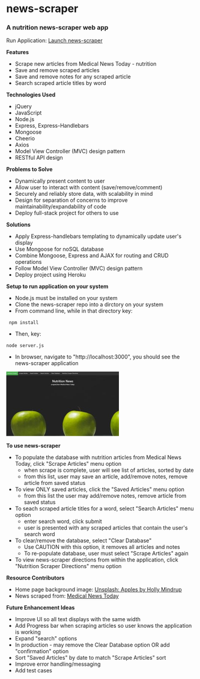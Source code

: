 # news-scraper

### A nutrition news-scraper web app

Run Application: [Launch news-scraper ](https://thawing-lowlands-88251.herokuapp.com/)

**Features**
* Scrape new articles from Medical News Today - nutrition
* Save and remove scraped articles
* Save and remove notes for any scraped article
* Search scraped article titles by word

**Technologies Used**
* jQuery
* JavaScript
* Node.js
* Express, Express-Handlebars
* Mongoose
* Cheerio
* Axios
* Model View Controller (MVC) design pattern
* RESTful API design

**Problems to Solve**
* Dynamically present content to user
* Allow user to interact with content (save/remove/comment)
* Securely and reliably store data, with scalability in mind
* Design for separation of concerns to improve maintainability/expandability of code
* Deploy full-stack project for others to use

**Solutions**
* Apply Express-handlebars templating to dynamically update user's display
* Use Mongoose for noSQL database
* Combine Mongoose, Express and AJAX for routing and CRUD operations
* Follow Model View Controller (MVC) design pattern
* Deploy project using Heroku

**Setup to run application on your system**
* Node.js must be installed on your system
* Clone the news-scraper repo into a dirctory on your system
* From command line, while in that directory key:
```
 npm install
```
* Then, key:
 ```
 node server.js
  ```
* In browser, navigate to "http://localhost:3000", you should see the news-scraper application

![Home Page](public/images/newsScraper_main.jpg)

**To use news-scraper**
* To populate the database with nutrition articles from Medical News Today, click "Scrape Articles" menu option
  * when scrape is complete, user will see list of articles, sorted by date
  * from this list, user may save an article, add/remove notes, remove article from saved status
* To view ONLY saved articles, click the "Saved Articles" menu option
  * from this list the user may add/remove notes, remove article from saved status
* To seach scraped article titles for a word, select "Search Articles" menu option
  * enter search word, click submit
  * user is presented with any scraped articles that contain the user's search word
* To clear/remove the database, select "Clear Database"
  * Use CAUTION with this option, it removes all articles and notes
  * To re-populate database, user must select "Scrape Articles" again
* To view news-scraper directions from within the application, click "Nutrition Scraper Directions" menu option


**Resource Contributors**
* Home page background image: [Unsplash: Apples by Holly Mindrup](https://unsplash.com/photos/-uPDkAK6f8A)
* News scraped from: [Medical News Today](https://www.medicalnewstoday.com/categories/nutrition-diet)

**Future Enhancement Ideas**
* Improve UI so all text displays with the same width
* Add Progress bar when scraping articles so user knows the application is working
* Expand "search" options
* In production - may remove the Clear Database option OR add "confirmation" option
* Sort "Saved Articles" by date to match "Scrape Articles" sort
* Improve error handling/messaging
* Add test cases


